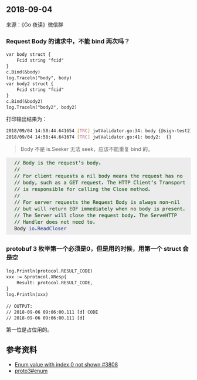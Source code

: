 ## 2018-09-04

来源：《Go 夜读》微信群

### Request Body 的请求中，不能 bind 两次吗？

```golang
var body struct {
	Fcid string "fcid"
}
c.Bind(&body)
log.Traceln("body", body)
var body2 struct {
	Fcid string "fcid"
}
c.Bind(&body2)
log.Traceln("body2", body2)
```

打印输出结果为：

```sh
2018/09/04 14:58:44.641654 [TRC] jwtValidator.go:34: body {@sign-test2}
2018/09/04 14:58:44.641674 [TRC] jwtValidator.go:41: body2:  {}
```

>Body 不是 is.Seeker 无法 seek，应该不能重复 bind 的。

![](../images/2018-09-04-body.jpeg)

### protobuf 3 枚举第一个必须是0，但是用的时候，用第一个 struct 会是空

```golang
log.Println(protocol.RESULT_CODE)
xxx := &protocol.XResp{
	Result: protocol.RESULT_CODE,
}
log.Println(xxx)

// OUTPUT:
// 2018-09-06 09:06:00.111 [d] CODE
// 2018-09-06 09:06:00.111 [d] 
```

第一位是占位用的。

## 参考资料

- [Enum value with index 0 not shown #3808](https://github.com/protocolbuffers/protobuf/issues/3808)
- [proto3#enum](https://developers.google.com/protocol-buffers/docs/proto3#enum)
